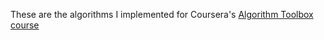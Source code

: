 These are the algorithms I implemented for Coursera's [Algorithm Toolbox course](https://www.coursera.org/learn/algorithmic-toolbox)
